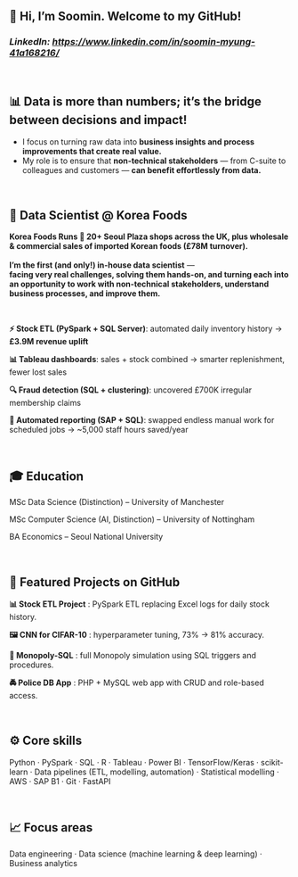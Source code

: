 ## 👋 Hi, I’m Soomin. Welcome to my GitHub!
### _LinkedIn: https://www.linkedin.com/in/soomin-myung-41a168216/_

<br>

## 📊 Data is more than numbers; it’s the bridge between decisions and impact!

- I focus on turning raw data into **business insights and process improvements that create real value.**
- My role is to ensure that **non-technical stakeholders** — from C-suite to colleagues and customers — **can benefit effortlessly from data.**

<br>

## 💼 Data Scientist @ Korea Foods

**Korea Foods Runs 🏪 20+ Seoul Plaza shops across the UK, plus wholesale & commercial sales of imported Korean foods (£78M turnover).** <br><br>
**I’m the first (and only!) in-house data scientist** — <br>
**facing very real challenges, solving them hands-on, and turning each into an opportunity to work with non-technical stakeholders, understand business processes, and improve them.**

<br>

**⚡ Stock ETL (PySpark + SQL Server)**: automated daily inventory history → **£3.9M revenue uplift**

**📊 Tableau dashboards**: sales + stock combined → smarter replenishment, fewer lost sales

**🔍 Fraud detection (SQL + clustering)**: uncovered £700K irregular membership claims

**🤖 Automated reporting (SAP + SQL)**: swapped endless manual work for scheduled jobs → ~5,000 staff hours saved/year


<br>

## 🎓 Education

MSc Data Science (Distinction) – University of Manchester

MSc Computer Science (AI, Distinction) – University of Nottingham

BA Economics – Seoul National University

<br>

## 📂 Featured Projects on GitHub

**📊 Stock ETL Project**
: PySpark ETL replacing Excel logs for daily stock history.

**🖼 CNN for CIFAR-10**
: hyperparameter tuning, 73% → 81% accuracy.

**🎲 Monopoly-SQL**
: full Monopoly simulation using SQL triggers and procedures.

**🚔 Police DB App**
: PHP + MySQL web app with CRUD and role-based access.

<br>

## ⚙️ Core skills
Python · PySpark · SQL · R · Tableau · Power BI · TensorFlow/Keras · scikit-learn · Data pipelines (ETL, modelling, automation) · Statistical modelling · AWS · SAP B1 · Git · FastAPI

<br> 

## 📈 Focus areas
Data engineering · Data science (machine learning & deep learning) · Business analytics


